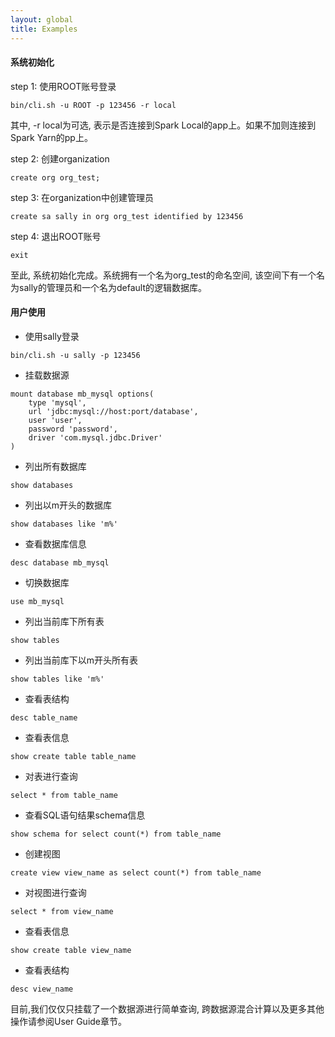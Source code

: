 ```yaml
---
layout: global
title: Examples
---
```


#### 系统初始化
step 1: 使用ROOT账号登录
```
bin/cli.sh -u ROOT -p 123456 -r local
```
其中, -r local为可选, 表示是否连接到Spark Local的app上。如果不加则连接到 Spark Yarn的pp上。

step 2: 创建organization
```
create org org_test;
```
step 3: 在organization中创建管理员
```
create sa sally in org org_test identified by 123456
```
step 4: 退出ROOT账号
```
exit
```
至此, 系统初始化完成。系统拥有一个名为org_test的命名空间, 该空间下有一个名为sally的管理员和一个名为default的逻辑数据库。


#### 用户使用
- 使用sally登录
```
bin/cli.sh -u sally -p 123456
```
- 挂载数据源
```
mount database mb_mysql options(
    type 'mysql',
    url 'jdbc:mysql://host:port/database',
    user 'user',
    password 'password',
    driver 'com.mysql.jdbc.Driver'
)
```
- 列出所有数据库
```
show databases
```
- 列出以m开头的数据库
```
show databases like 'm%'
```
- 查看数据库信息
```
desc database mb_mysql
```
- 切换数据库
```
use mb_mysql
```
- 列出当前库下所有表
```
show tables
```
- 列出当前库下以m开头所有表
```
show tables like 'm%'
```
- 查看表结构
```
desc table_name
```
- 查看表信息
```
show create table table_name
```
- 对表进行查询
```
select * from table_name
```
- 查看SQL语句结果schema信息
```
show schema for select count(*) from table_name
```
- 创建视图
```
create view view_name as select count(*) from table_name
```
- 对视图进行查询
```
select * from view_name
```
- 查看表信息
```
show create table view_name
```
- 查看表结构
```
desc view_name
```

目前,我们仅仅只挂载了一个数据源进行简单查询, 跨数据源混合计算以及更多其他操作请参阅User Guide章节。

